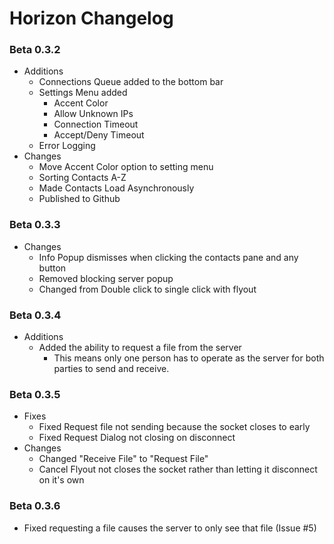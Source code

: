 # Horizon Changelog
### Beta 0.3.2
* Additions
	* Connections Queue added to the bottom bar
	* Settings Menu added
		* Accent Color
		* Allow Unknown IPs
		* Connection Timeout
		* Accept/Deny Timeout
	* Error Logging
* Changes
	* Move Accent Color option to setting menu
	* Sorting Contacts A-Z
	* Made Contacts Load Asynchronously
	* Published to Github
### Beta 0.3.3
* Changes
	* Info Popup dismisses when clicking the contacts pane and any button
	* Removed blocking server popup
	* Changed from Double click to single click with flyout
### Beta 0.3.4
* Additions
	* Added the ability to request a file from the server
		* This means only one person has to operate as the server for both parties to send and receive.
### Beta 0.3.5
* Fixes
	* Fixed Request file not sending because the socket closes to early
	* Fixed Request Dialog not closing on disconnect
* Changes
	* Changed "Receive File" to "Request File"
	* Cancel Flyout not closes the socket rather than letting it disconnect on it's own
### Beta 0.3.6
* Fixed requesting a file causes the server to only see that file (Issue #5)

